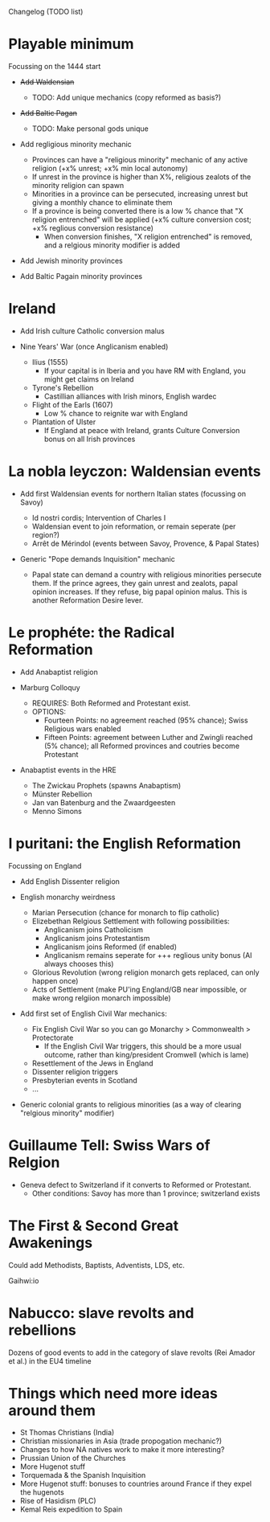 Changelog (TODO list)

# Playable minimum

Focussing on the 1444 start

- ~~Add Waldensian~~
	- TODO: Add unique mechanics (copy reformed as basis?)
- ~~Add Baltic Pagan~~
	- TODO: Make personal gods unique

- Add regligious minority mechanic
	- Provinces can have a "religious minority" mechanic of any active religion (+x% unrest; +x% min local autonomy)
	- If unrest in the province is higher than X%, religious zealots of the minority religion can spawn
	- Minorities in a province can be persecuted, increasing unrest but giving a monthly chance to eliminate them
	- If a province is being converted there is a low % chance that "X religion entrenched" will be applied (+x% culture conversion cost; +x% reglious conversion resistance)
		- When conversion finishes, "X religion entrenched" is removed, and a relgious minority modifier is added

- Add Jewish minority provinces
- Add Baltic Pagain minority provinces

# Ireland

- Add Irish culture Catholic conversion malus

- Nine Years' War (once Anglicanism enabled)
	- Ilius (1555)
		- If your capital is in Iberia and you have RM with England, you might get claims on Ireland
	- Tyrone's Rebellion
		- Castillian alliances with Irish minors, English wardec
	- Flight of the Earls (1607)
		- Low % chance to reignite war with England
	- Plantation of Ulster
		- If England at peace with Ireland, grants Culture Conversion bonus on all Irish provinces


# La nobla leyczon: Waldensian events

- Add first Waldensian events for northern Italian states (focussing on Savoy)
	- Id nostri cordis; Intervention of Charles I
	- Waldensian event to join reformation, or remain seperate (per region?)
	- Arrêt de Mérindol (events between Savoy, Provence, & Papal States)

- Generic "Pope demands Inquisition" mechanic
	- Papal state can demand a country with religious minorities persecute them. If the
	  prince agrees, they gain unrest and zealots, papal opinion increases. If they refuse,
	  big papal opinion malus. This is another Reformation Desire lever.

# Le prophéte: the Radical Reformation

- Add Anabaptist religion

- Marburg Colloquy
	- REQUIRES: Both Reformed and Protestant exist.
	- OPTIONS:
		- Fourteen Points: no agreement reached (95% chance); Swiss Religious wars enabled
		- Fifteen Points: agreement between Luther and Zwingli reached (5% chance); all Reformed provinces and coutries become Protestant

- Anabaptist events in the HRE
	- The Zwickau Prophets (spawns Anabaptism)
	- Münster Rebellion
	- Jan van Batenburg and the Zwaardgeesten
	- Menno Simons


# I puritani: the English Reformation

Focussing on England

- Add English Dissenter religion

- English monarchy weirdness
	- Marian Persecution (chance for monarch to flip catholic)
	- Elizebethan Relgious Settlement with following possibilities:
		- Anglicanism joins Catholicism
		- Anglicanism joins Protestantism
		- Anglicanism joins Reformed (if enabled)
		- Anglicanism remains seperate for +++ reglious unity bonus (AI always chooses this)
	- Glorious Revolution (wrong religion monarch gets replaced, can only happen once)
	- Acts of Settlement (make PU'ing England/GB near impossible, or make wrong relgiion monarch impossible)

- Add first set of English Civil War mechanics:
	- Fix English Civil War so you can go Monarchy > Commonwealth > Protectorate
		- If the English Civil War triggers, this should be a more usual outcome, rather than king/president Cromwell (which is lame)
	- Resettlement of the Jews in England
	- Dissenter religion triggers
	- Presbyterian events in Scotland
	- ...

- Generic colonial grants to religious minorities (as a way of clearing "relgious minority" modifier)


# Guillaume Tell: Swiss Wars of Relgion

- Geneva defect to Switzerland if it converts to Reformed or Protestant.
	- Other conditions: Savoy has more than 1 province; switzerland exists


# The First & Second Great Awakenings

Could add Methodists, Baptists, Adventists, LDS, etc.

Gaihwi:io



# Nabucco: slave revolts and rebellions

Dozens of good events to add in the category of slave revolts (Rei Amador et al.) in the EU4 timeline


# Things which need more ideas around them

- St Thomas Christians (India)
- Christian missionaries in Asia (trade propogation mechanic?)
- Changes to how NA natives work to make it more interesting?
- Prussian Union of the Churches
- More Hugenot stuff
- Torquemada & the Spanish Inquisition
- More Hugenot stuff: bonuses to countries around France if they expel the hugenots
- Rise of Hasidism (PLC)
- Kemal Reis expedition to Spain
